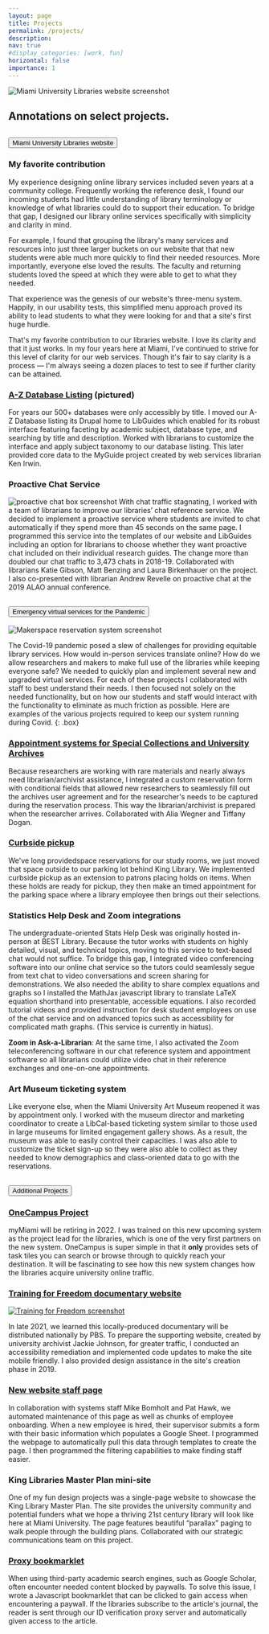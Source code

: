 ```yaml
---
layout: page
title: Projects
permalink: /projects/
description:
nav: true
#display_categories: [work, fun]
horizontal: false
importance: 1
---
```

![Miami University Libraries website screenshot](/assets/img/databases-az.png#featured)
<h2 class="page-header">Annotations on select projects.</h2>
<div class="accordion" id="projects-accordion">
  <div class="card">
    <div class="card-header" id="headingOne">
      <h2 class="mb-0">
        <button class="btn btn-link btn-block text-left" type="button" data-toggle="collapse" data-target="#collapseOne" aria-expanded="true" aria-controls="collapseOne">
          Miami University Libraries website
        </button>
      </h2>
    </div>
    <div id="collapseOne" class="collapse" aria-labelledby="headingOne" data-parent="#projects-accordion">
      <div class="card-body" markdown="1">

### My favorite contribution

My experience designing online library services included seven years at a community college. Frequently working the reference desk, I found our incoming students had little understanding of library terminology or knowledge of what libraries could do to support their education. To bridge that gap, I designed our library online services specifically with simplicity and clarity in mind.

For example, I found that grouping the library's many services and resources into just three larger buckets on our website that that new students were able much more quickly to find their needed resources. More importantly, everyone else loved the results. The faculty and returning students loved the speed at which they were able to get to what they needed. 

That experience was the genesis of our website's three-menu system. Happily, in our usability tests, this simplified menu approach proved its ability to lead students to what they were looking for and that a site's first huge hurdle.

That's my favorite contribution to our libraries website. I love its clarity and that it just works. In my four years here at Miami, I've continued to strive for this level of clarity for our web services. Though it's fair to say clarity is a process — I'm always seeing a dozen places to test to see if further clarity can be attained.

### [A-Z Database Listing](https://libguides.lib.miamioh.edu/az.php) (pictured)

For years our 500+ databases were only accessibly by title. I moved our A-Z Database listing its Drupal home to LibGuides which enabled for its robust interface featuring faceting by academic subject, database type, and searching by title and description. Worked with librarians to customize the interface and apply subject taxonomy to our database listing. This later provided core data to the MyGuide project created by web services librarian Ken Irwin.

### Proactive Chat Service

![proactive chat box screenshot](/assets/img/proactive-chat.png#right) With chat traffic stagnating, I worked with a team of librarians to improve our libraries’ chat reference service. We decided to implement a proactive service where students are invited to chat automatically if they spend more than 45 seconds on the same page. I programmed this service into the templates of our website and LibGuides including an option for librarians to choose whether they want proactive chat included on their individual research guides. The change more than doubled our chat traffic to 3,473 chats in 2018-19. Collaborated with librarians Katie Gibson, Matt Benzing and Laura Birkenhauer on the project. I also co-presented with librarian Andrew Revelle on proactive chat at the 2019 ALAO annual conference. 

  </div>
  </div>
  </div>
  <div class="card">
    <div class="card-header" id="headingTwo">
      <h2 class="mb-0">
        <button class="btn btn-link btn-block text-left collapsed" type="button" data-toggle="collapse"
          data-target="#collapseTwo" aria-expanded="false" aria-controls="collapseTwo">
              Emergency virtual services for the Pandemic
        </button>
      </h2>
    </div>
    <div id="collapseTwo" class="collapse" aria-labelledby="headingTwo" data-parent="#projects-accordion">
      <div class="card-body" markdown="1">
        
![Makerspace reservation system screenshot](/assets/img/reservations.png#featured) 

The Covid-19 pandemic posed a slew of challenges for providing equitable library services. How would in-person services translate online? How do we allow researchers and makers to make full use of the libraries while keeping everyone safe? We needed to quickly plan and implement several new and upgraded virtual services. For each of these projects I collaborated with staff to best understand their needs. I then focused not solely on the needed functionality, but on how our students and staff would interact with the functionality to eliminate as much friction as possible. Here are examples of the various projects required to keep our system running during Covid.
{: .box}

### [Appointment systems for Special Collections and University Archives](https://muohio.libcal.com/reserve/equipment/makerspace)

Because researchers are working with rare materials and nearly always need librarian/archivist assistance, I integrated a custom reservation form with conditional fields that allowed new researchers to seamlessly fill out the archives user agreement and for the researcher's needs to be captured during the reservation process. This way the librarian/archivist is prepared when the researcher arrives. Collaborated with Alia Wegner and Tiffany Dogan. 

### [Curbside pickup](https://www.lib.miamioh.edu/use/borrow/curbside/)

We've long providedspace reservations for our study rooms, we just moved that space outside to our parking lot behind King Library. We implemented curbside pickup as an extension to patrons placing holds on items. When these holds are ready for pickup, they then make an timed appointment for the parking space where a library employee then brings out their selections.

### Statistics Help Desk and Zoom integrations

The undergraduate-oriented Stats Help Desk was originally hosted in-person at BEST Library. Because the tutor works with students on highly detailed, visual, and technical topics, moving to this service to text-based chat would not suffice. To bridge this gap, I integrated video conferencing software into our online chat service so the tutors could seamlessly segue from text chat to video conversations and screen sharing for demonstrations. We also needed the ability to share complex equations and graphs so I installed the MathJax javascript library to translate LaTeX equation shorthand into presentable, accessible equations. I also recorded tutorial videos and provided instruction for desk student employees on use of the chat service and on advanced topics such as accessibility for complicated math graphs. (This service is currently in hiatus).

**Zoom in Ask-a-Librarian**: At the same time, I also activated the Zoom teleconferencing software in our chat reference system and appointment software so all librarians could utilize video chat in their reference exchanges and one-on-one appointments. 

### Art Museum ticketing system  

Like everyone else, when the Miami University Art Museum reopened it was by appointment only. I worked with the museum director and marketing coordinator to create a LibCal-based ticketing system similar to those used in large museums for limited engagement gallery shows. As a result, the museum was able to easily control their capacities. I was also able to customize the ticket sign-up so they were also able to collect as they needed to know demographics and class-oriented data to go with the reservations. 

  </div>
</div>
  </div>
  <div class="card">
    <div class="card-header" id="headingThree">
      <h2 class="mb-0">
        <button class="btn btn-link btn-block text-left collapsed" type="button" data-toggle="collapse"
          data-target="#collapseThree" aria-expanded="false" aria-controls="collapseThree">
          Additional Projects
        </button>
      </h2>
    </div>
    <div id="collapseThree" class="collapse" aria-labelledby="headingThree" data-parent="#projects-accordion">
      <div class="card-body" markdown="1">

### [OneCampus Project](http://miamioh.onecampus.com/)

myMiami will be retiring in 2022. I was trained on this new upcoming system as the project lead for the libraries, which is one of the very first partners on the new system. OneCampus is super simple in that it **only** provides sets of task tiles you can search or browse through to quickly reach your destination. It will be fascinating to see how this new system changes how the libraries acquire university online traffic. 

### [Training for Freedom documentary website](https://trainingforfreedom.lib.miamioh.edu)

[![Training for Freedom screenshot](/assets/img/train4freedom.png#interior)](https://trainingforfreedom.lib.miamioh.edu)

In late 2021, we learned this locally-produced documentary will be distributed nationally by PBS. To prepare the supporting website, created by university archivist Jackie Johnson, for greater traffic, I conducted an accessibility remediation and implemented code updates to make the site mobile friendly. I also provided design assistance in the site's creation phase in 2019.

### [New website staff page](https://www.lib.miamioh.edu/about/organization/staff/)

In collaboration with systems staff Mike Bomholt and Pat Hawk, we automated maintenance of this page as well as chunks of employee onboarding. When a new employee is hired, their supervisor submits a form with their basic information which populates a Google Sheet. I programmed the webpage to automatically pull this data through templates to create the page. I then programmed the filtering capabilities to make finding staff easier.

### King Libraries Master Plan mini-site

One of my fun design projects was a single-page website to showcase the King Library Master Plan. The site provides the university community and potential funders what we hope a thriving 21st century library will look like here at Miami University. The page features beautiful “parallax” paging to walk people through the building plans. Collaborated with our strategic communications team on this project.

### [Proxy bookmarklet](https://libguides.lib.miamioh.edu/MULGStandards/proxy-bookmarklet)

When using third-party academic search engines, such as Google Scholar, often encounter needed content blocked by paywalls. To solve this issue, I wrote a Javascript bookmarklet that can be clicked to gain access when encountering a paywall. If the libraries subscribe to the article's journal, the reader is sent through our ID verification proxy server and automatically given access to the article.
  </div>
    </div>
      </div>
        </div>

